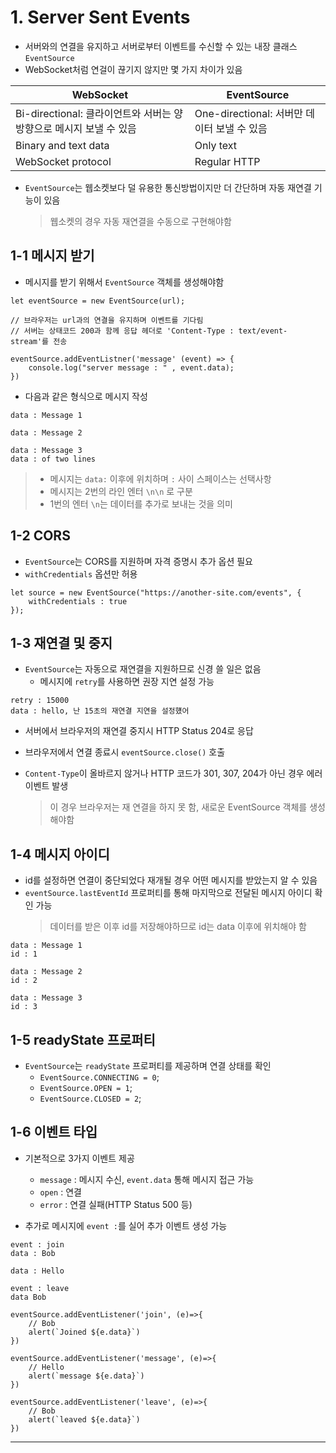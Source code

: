 # 1. Server Sent Events

- 서버와의 연결을 유지하고 서버로부터 이벤트를 수신할 수 있는 내장 클래스 `EventSource`
- WebSocket처럼 연걸이 끊기지 않지만 몇 가지 차이가 있음

| WebSocket                                                          | EventSource                                 |
| ------------------------------------------------------------------ | ------------------------------------------- |
| Bi-directional: 클라이언트와 서버는 양방향으로 메시지 보낼 수 있음 | One-directional: 서버만 데이터 보낼 수 있음 |
| Binary and text data                                               | Only text                                   |
| WebSocket protocol                                                 | Regular HTTP                                |

- `EventSource`는 웹소켓보다 덜 유용한 통신방법이지만 더 간단하며 자동 재연결 기능이 있음
  > 웹소켓의 경우 자동 재연결을 수동으로 구현해야함

## 1-1 메시지 받기

- 메시지를 받기 위해서 `EventSource` 객체를 생성해야함

```
let eventSource = new EventSource(url);

// 브라우저는 url과의 연결을 유지하며 이벤트를 기다림
// 서버는 상태코드 200과 함께 응답 헤더로 'Content-Type : text/event-stream'를 전송

eventSource.addEventListner('message' (event) => {
	console.log("server message : " , event.data);
})
```

- 다음과 같은 형식으로 메시지 작성

```
data : Message 1

data : Message 2

data : Message 3
data : of two lines
```

> - 메시지는 `data:` 이후에 위치하며 `:` 사이 스페이스는 선택사항
> - 메시지는 2번의 라인 엔터 `\n\n` 로 구분
> - 1번의 엔터 `\n`는 데이터를 추가로 보내는 것을 의미

## 1-2 CORS

- `EventSource`는 CORS를 지원하며 자격 증명시 추가 옵션 필요
- `withCredentials` 옵션만 허용

```
let source = new EventSource("https://another-site.com/events", {
	withCredentials : true
});
```

## 1-3 재연결 및 중지

- `EventSource`는 자동으로 재연결을 지원하므로 신경 쓸 일은 없음
  - 메시지에 `retry`를 사용하면 권장 지연 설정 가능

```
retry : 15000
data : hello, 난 15초의 재연결 지연을 설정헀어
```

- 서버에서 브라우저의 재연결 중지시 HTTP Status 204로 응답
- 브라우저에서 연결 종료시 `eventSource.close()` 호출

- `Content-Type`이 올바르지 않거나 HTTP 코드가 301, 307, 204가 아닌 경우 에러 이벤트 발생
  > 이 경우 브라우저는 재 연결을 하지 못 함, 새로운 EventSource 객체를 생성해야함

## 1-4 메시지 아이디

- id를 설정하면 연결이 중단되었다 재개될 경우 어떤 메시지를 받았는지 알 수 있음
- `eventSource.lastEventId` 프로퍼티를 통해 마지막으로 전달된 메시지 아이디 확인 가능
  > 데이터를 받은 이후 id를 저장해야하므로 id는 data 이후에 위치해야 함

```
data : Message 1
id : 1

data : Message 2
id : 2

data : Message 3
id : 3
```

## 1-5 readyState 프로퍼티

- `EventSource`는 `readyState` 프로퍼티를 제공하며 연결 상태를 확인
  - `EventSource.CONNECTING = 0`;
  - `EventSource.OPEN = 1`;
  - `EventSource.CLOSED = 2`;

## 1-6 이벤트 타입

- 기본적으로 3가지 이벤트 제공

  - `message` : 메시지 수신, `event.data` 통해 메시지 접근 가능
  - `open` : 연결
  - `error` : 연결 실패(HTTP Status 500 등)

- 추가로 메시지에 `event :`를 실어 추가 이벤트 생성 가능

```
event : join
data : Bob

data : Hello

event : leave
data Bob
```

```
eventSource.addEventListener('join', (e)=>{
	// Bob
	alert(`Joined ${e.data}`)
})

eventSource.addEventListener('message', (e)=>{
	// Hello
	alert(`message ${e.data}`)
})

eventSource.addEventListener('leave', (e)=>{
	// Bob
	alert(`leaved ${e.data}`)
})
```

---
